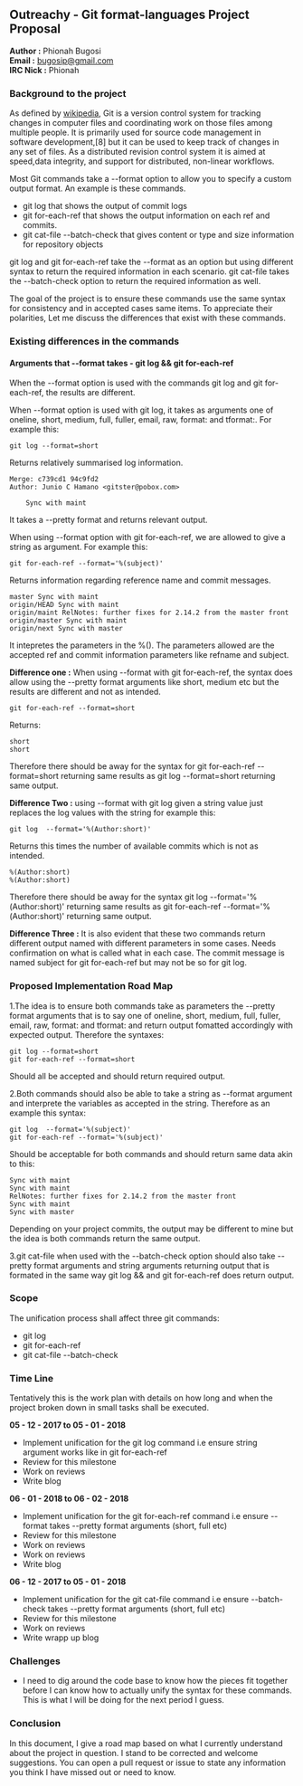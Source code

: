 ## Outreachy - Git format-languages Project Proposal

**Author :** Phionah Bugosi <br />
**Email :** bugosip@gmail.com <br />
**IRC Nick :** Phionah <br />

### Background to the project

As defined by [wikipedia](https://en.wikipedia.org/wiki/Git), Git is a version control system for tracking changes in computer files and coordinating work on those files among multiple people. It is primarily used for source code management in software development,[8] but it can be used to keep track of changes in any set of files. As a distributed revision control system it is aimed at speed,data integrity, and support for distributed, non-linear workflows.

Most Git commands take a --format option to allow you to specify a custom output format. An example is these commands.

+ git log that shows the output of commit logs
+ git for-each-ref that shows the output information on each ref and commits.
+ git cat-file --batch-check that gives content or type and size information for repository objects

git log and git for-each-ref take the --format as an option but using different syntax to return the required information in each scenario. git cat-file takes the --batch-check option to return the required information as well.

The goal of the project is to ensure these commands use the same syntax for consistency and in accepted cases same items. To appreciate their polarities, Let me discuss the differences that exist with these commands.

### Existing differences in the commands

#### Arguments that --format takes - git log && git for-each-ref

When the --format option is used with the commands git log and git for-each-ref, the results are different.

When --format option is used with git log, it takes as arguments one of oneline, short, medium, full, fuller, email, raw, format:<string> and tformat:<string>. For example this:

	git log --format=short

Returns relatively summarised log information.

	Merge: c739cd1 94c9fd2
	Author: Junio C Hamano <gitster@pobox.com>

	    Sync with maint

It takes a --pretty format and returns relevant output.


When using --format option  with git for-each-ref, we are allowed to give a string as argument. For example this:

	git for-each-ref --format='%(subject)'

Returns information regarding reference name and commit messages.

	master Sync with maint
	origin/HEAD Sync with maint
	origin/maint RelNotes: further fixes for 2.14.2 from the master front
	origin/master Sync with maint
	origin/next Sync with master

It intepretes the parameters in the %(). The parameters allowed are the accepted ref and commit information parameters like refname and subject.

**Difference one :** When using --format with git for-each-ref, the syntax does allow using the --pretty format arguments like short, medium etc but the results are different and not as intended.

	git for-each-ref --format=short

Returns:

	short
	short

Therefore there should be away for the syntax for git for-each-ref --format=short returning same results as git log --format=short returning same output.

**Difference Two :** using --format with git log given a string value just replaces the log values with the string for example this:

	git log  --format='%(Author:short)'

Returns this times the number of available commits which is not as intended.

	%(Author:short)
	%(Author:short)

Therefore there should be away for the syntax git log  --format='%(Author:short)' returning same results as git for-each-ref --format='%(Author:short)' returning same output.

**Difference Three :** It is also evident that these two commands return different output named with different parameters in some cases. Needs confirmation on what is called what in each case. The commit message is named subject for git for-each-ref but may not be so for git log.

### Proposed Implementation Road Map

1.The idea is to ensure both commands take as parameters the --pretty format arguments that is to say one of oneline, short, medium, full, fuller, email, raw, format:<string> and tformat:<string> and return output fomatted accordingly with expected output. Therefore the syntaxes:

	git log --format=short
	git for-each-ref --format=short

Should all be accepted and should return required output.


2.Both commands should also be able to take a string as --format argument and interprete the variables as accepted in the string. Therefore as an example this syntax:

	git log  --format='%(subject)'
	git for-each-ref --format='%(subject)'

Should be acceptable for both commands and should return same data akin to this:

	Sync with maint
	Sync with maint
	RelNotes: further fixes for 2.14.2 from the master front
	Sync with maint
	Sync with master

Depending on your project commits, the output may be different to mine but the idea is both commands return the same output.

3.git cat-file when used with the --batch-check option should also take --pretty format arguments and string arguments returning output that is formated in the same way git log && and git for-each-ref does return output.

### Scope

The unification process shall affect three git commands:

+ git log 
+ git for-each-ref
+ git cat-file --batch-check


### Time Line

Tentatively this is the work plan with details on how long and when the project broken down in small tasks shall be executed.

**05 - 12 - 2017  to 05 - 01 - 2018**

+ Implement unification for the git log command i.e ensure string argument works like in git for-each-ref
+ Review for this milestone
+ Work on reviews
+ Write blog

**06 - 01 - 2018  to 06 - 02 - 2018**

+ Implement unification for the git for-each-ref command i.e ensure --format takes --pretty format arguments (short, full etc)
+ Review for this milestone
+ Work on reviews
+ Work on reviews
+ Write blog

**06 - 12 - 2017  to 05 - 01 - 2018**

+ Implement unification for the git cat-file command i.e ensure --batch-check takes --pretty format arguments (short, full etc)
+ Review for this milestone
+ Work on reviews
+ Write wrapp up blog

### Challenges

+ I need to dig around the code base to know how the pieces fit together before  I can know how to actually unify the syntax for these commands. This is what I will be doing for the next period I guess.

### Conclusion

In this document, I give a road map based on what I currently understand about the project in question. I stand to be corrected and welcome suggestions. You can open a pull request or issue to state any information you think I have missed out or need to know.

 











